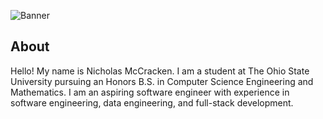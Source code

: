 ![Banner](https://user-images.githubusercontent.com/112589972/225655478-a35873bb-3edd-4790-9ab0-339550db37f8.jpeg)

## About
Hello! My name is Nicholas McCracken. I am a student at The Ohio State University pursuing an Honors B.S. in Computer Science Engineering and Mathematics. I am an aspiring software engineer with experience in software engineering, data engineering, and full-stack development.
